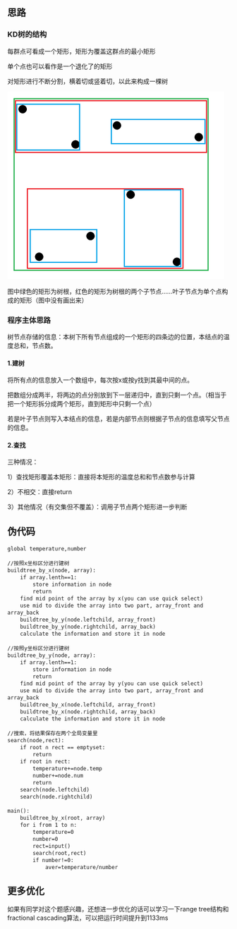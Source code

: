 ## 思路

### KD树的结构

每群点可看成一个矩形，矩形为覆盖这群点的最小矩形

单个点也可以看作是一个退化了的矩形

对矩形进行不断分割，横着切或竖着切，以此来构成一棵树

<img src="/homework/dsa-OJ/OJ3/img/KD树_示意图1.png" alt="KD树_示意图1" style="zoom:50%;" />

图中绿色的矩形为树根，红色的矩形为树根的两个子节点……叶子节点为单个点构成的矩形（图中没有画出来）

### 程序主体思路
树节点存储的信息：本树下所有节点组成的一个矩形的四条边的位置，本结点的温度总和，节点数。

#### 1.建树

将所有点的信息放入一个数组中，每次按x或按y找到其最中间的点。

把数组分成两半，将两边的点分别放到下一层递归中，直到只剩一个点。（相当于把一个矩形拆分成两个矩形，直到矩形中只剩一个点）

若是叶子节点则写入本结点的信息，若是内部节点则根据子节点的信息填写父节点的信息。

#### 2.查找
三种情况：

1）查找矩形覆盖本矩形：直接将本矩形的温度总和和节点数参与计算

2）不相交：直接return

3）其他情况（有交集但不覆盖）：调用子节点两个矩形进一步判断

## 伪代码

``````
global temperature,number

//按照x坐标区分进行建树
buildtree_by_x(node, array):
	if array.lenth==1:
		store information in node
		return
	find mid point of the array by x(you can use quick select)
	use mid to divide the array into two part, array_front and array_back
	buildtree_by_y(node.leftchild, array_front)
	buildtree_by_y(node.rightchild, array_back)
	calculate the information and store it in node
	
//按照y坐标区分进行建树
buildtree_by_y(node, array):
	if array.lenth==1:
		store information in node
		return
	find mid point of the array by y(you can use quick select)
	use mid to divide the array into two part, array_front and array_back
	buildtree_by_x(node.leftchild, array_front)
	buildtree_by_x(node.rightchild, array_back)
	calculate the information and store it in node

//搜索，将结果保存在两个全局变量里
search(node,rect):
	if root ∩ rect == emptyset:
		return
	if root in rect:
		temperature+=node.temp
		number+=node.num
		return
	search(node.leftchild)
	search(node.rightchild)
	
main():
	buildtree_by_x(root, array)
	for i from 1 to n:
		temperature=0
		number=0
		rect=input()
		search(root,rect)
		if number!=0:
			aver=temperature/number 
``````

## 更多优化

如果有同学对这个题感兴趣，还想进一步优化的话可以学习一下range tree结构和fractional cascading算法，可以把运行时间提升到1133ms